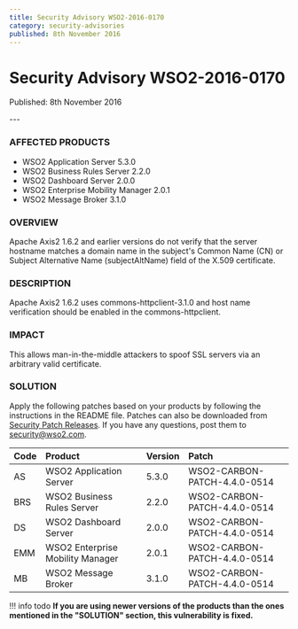 ```yaml
---
title: Security Advisory WSO2-2016-0170
category: security-advisories
published: 8th November 2016
---
```


# Security Advisory WSO2-2016-0170

<p class="doc-info">Published: 8th November 2016</p>
---

### AFFECTED PRODUCTS
* WSO2 Application Server 5.3.0
* WSO2 Business Rules Server 2.2.0
* WSO2 Dashboard Server 2.0.0
* WSO2 Enterprise Mobility Manager 2.0.1
* WSO2 Message Broker 3.1.0


### OVERVIEW
Apache Axis2 1.6.2 and earlier versions do not verify that the server hostname matches a domain name in the subject's Common Name (CN) or Subject Alternative Name (subjectAltName) field of the X.509 certificate.


### DESCRIPTION
Apache Axis2 1.6.2 uses commons-httpclient-3.1.0 and host name verification should be enabled in the commons-httpclient.


### IMPACT
This allows man-in-the-middle attackers to spoof SSL servers via an arbitrary valid certificate.


### SOLUTION
Apply the following patches based on your products by following the instructions in the README file. Patches can also be downloaded from [Security Patch Releases](https://wso2.com/security-patch-releases/). If you have any questions, post them to <security@wso2.com>.


| **Code** | **Product** | **Version** | **Patch** | 
| :--- | :------ | :------ | :---- |
|AS | WSO2 Application Server | 5.3.0 | WSO2-CARBON-PATCH-4.4.0-0514 |
| BRS | WSO2 Business Rules Server | 2.2.0 | WSO2-CARBON-PATCH-4.4.0-0514 |
| DS | WSO2 Dashboard Server | 2.0.0 | WSO2-CARBON-PATCH-4.4.0-0514 |
| EMM | WSO2 Enterprise Mobility Manager | 2.0.1 | WSO2-CARBON-PATCH-4.4.0-0514 |
| MB | WSO2 Message Broker | 3.1.0 | WSO2-CARBON-PATCH-4.4.0-0514 | 


!!! info todo
    **If you are using newer versions of the products than the ones mentioned in the "SOLUTION" section, this vulnerability is fixed.**
